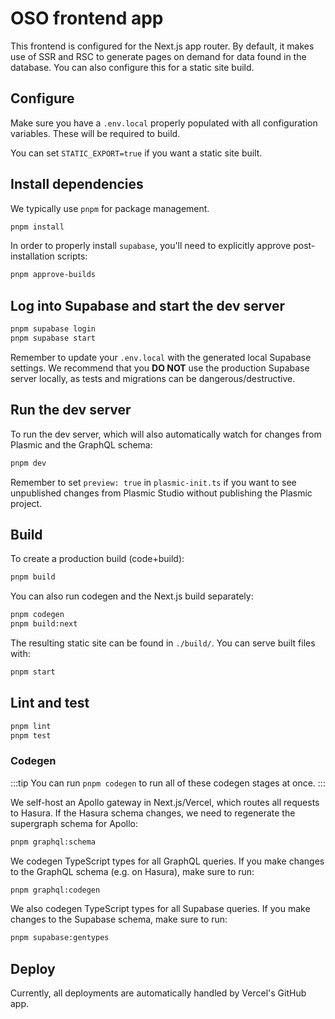 # OSO frontend app

This frontend is configured for the Next.js app router.
By default, it makes use of SSR and RSC to generate pages on demand for data found in the database.
You can also configure this for a static site build.

## Configure

Make sure you have a `.env.local` properly populated with all configuration variables.
These will be required to build.

You can set `STATIC_EXPORT=true` if you want a static site built.

## Install dependencies

We typically use `pnpm` for package management.

```bash
pnpm install
```

In order to properly install `supabase`, you'll need to explicitly approve post-installation scripts:

```bash
pnpm approve-builds
```

## Log into Supabase and start the dev server

```bash
pnpm supabase login
pnpm supabase start
```

Remember to update your `.env.local` with the generated local Supabase settings.
We recommend that you **DO NOT** use the production Supabase server locally,
as tests and migrations can be dangerous/destructive.

## Run the dev server

To run the dev server, which will also automatically watch for changes from Plasmic and the GraphQL schema:

```bash
pnpm dev
```

Remember to set `preview: true` in `plasmic-init.ts` if you want to see unpublished changes from Plasmic Studio without publishing the Plasmic project.

## Build

To create a production build (code+build):

```bash
pnpm build
```

You can also run codegen and the Next.js build separately:

```bash
pnpm codegen
pnpm build:next
```

The resulting static site can be found in `./build/`.
You can serve built files with:

```bash
pnpm start
```

## Lint and test

```bash
pnpm lint
pnpm test
```

### Codegen

:::tip
You can run `pnpm codegen` to run all of these codegen stages at once.
:::

We self-host an Apollo gateway in Next.js/Vercel, which routes all requests to Hasura.
If the Hasura schema changes, we need to regenerate the supergraph schema for Apollo:

```bash
pnpm graphql:schema
```

We codegen TypeScript types for all GraphQL queries.
If you make changes to the GraphQL schema (e.g. on Hasura), make sure to run:

```bash
pnpm graphql:codegen
```

We also codegen TypeScript types for all Supabase queries.
If you make changes to the Supabase schema, make sure to run:

```bash
pnpm supabase:gentypes
```

## Deploy

Currently, all deployments are automatically handled by Vercel's GitHub app.
